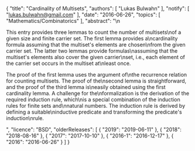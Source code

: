 {
    "title": "Cardinality of Multisets",
    "authors": [
        "Lukas Bulwahn"
    ],
    "notify": [
        "lukas.bulwahn@gmail.com"
    ],
    "date": "2016-06-26",
    "topics": [
        "Mathematics/Combinatorics"
    ],
    "abstract": "\n<p>This entry provides three lemmas to count the number of multisets\nof a given size and finite carrier set. The first lemma provides a\ncardinality formula assuming that the multiset's elements are chosen\nfrom the given carrier set. The latter two lemmas provide formulas\nassuming that the multiset's elements also cover the given carrier\nset, i.e., each element of the carrier set occurs in the multiset at\nleast once.</p>  <p>The proof of the first lemma uses the argument of\nthe recurrence relation for counting multisets. The proof of the\nsecond lemma is straightforward, and the proof of the third lemma is\neasily obtained using the first cardinality lemma. A challenge for the\nformalization is the derivation of the required induction rule, which\nis a special combination of the induction rules for finite sets and\nnatural numbers. The induction rule is derived by defining a suitable\ninductive predicate and transforming the predicate's induction\nrule.</p>",
    "licence": "BSD",
    "olderReleases": [
        {
            "2019": "2019-06-11"
        },
        {
            "2018": "2018-08-16"
        },
        {
            "2017": "2017-10-10"
        },
        {
            "2016-1": "2016-12-17"
        },
        {
            "2016": "2016-06-26"
        }
    ]
}